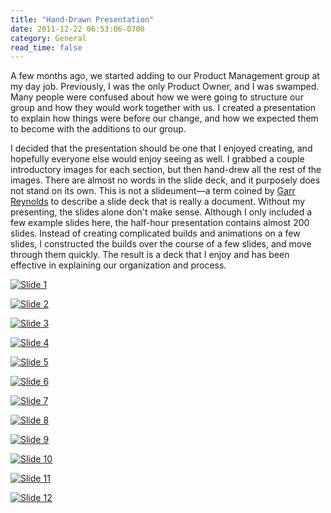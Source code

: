 ```yaml
---
title: "Hand-Drawn Presentation"
date: 2011-12-22 06:53:06-0700
category: General
read_time: false
---
```


A few months ago, we started adding to our Product Management group at my day job. Previously, I was the only Product Owner, and I was swamped. Many people were confused about how we were going to structure our group and how they would work together with us. I created a presentation to explain how things were before our change, and how we expected them to become with the additions to our group.

I decided that the presentation should be one that I enjoyed creating, and hopefully everyone else would enjoy seeing as well. I grabbed a couple introductory images for each section, but then hand-drew all the rest of the images. There are almost no words in the slide deck, and it purposely does not stand on its own. This is not a slideument—a term coined by [Garr Reynolds](http://www.presentationzen.com) to describe a slide deck that is really a document. Without my presenting, the slides alone don't make sense. Although I only included a few example slides here, the half-hour presentation contains almost 200 slides. Instead of creating complicated builds and animations on a few slides, I constructed the builds over the course of a few slides, and move through them quickly. The result is a deck that I enjoy and has been effective in explaining our organization and process.

[![Slide 1](https://media.bennorris.com/images/bennorris/uploads/2019/89ae504981.jpg "Slide 1")](https://media.bennorris.com/images/bennorris/uploads/2019/89ae504981.jpg)

[![Slide 2](https://media.bennorris.com/images/bennorris/uploads/2019/28252e7520.jpg "Slide 2")](https://media.bennorris.com/images/bennorris/uploads/2019/28252e7520.jpg)

[![Slide 3](https://media.bennorris.com/images/bennorris/uploads/2019/d95c8a2588.jpg "Slide 3")](https://media.bennorris.com/images/bennorris/uploads/2019/d95c8a2588.jpg)

[![Slide 4](https://media.bennorris.com/images/bennorris/uploads/2019/52f864cb7b.jpg "Slide 4")](https://media.bennorris.com/images/bennorris/uploads/2019/52f864cb7b.jpg)

[![Slide 5](https://media.bennorris.com/images/bennorris/uploads/2019/6815f3e422.jpg "Slide 5")](https://media.bennorris.com/images/bennorris/uploads/2019/6815f3e422.jpg)

[![Slide 6](https://media.bennorris.com/images/bennorris/uploads/2019/0ebfb15d0c.jpg "Slide 6")](https://media.bennorris.com/images/bennorris/uploads/2019/0ebfb15d0c.jpg)

[![Slide 7](https://media.bennorris.com/images/bennorris/uploads/2019/55e56066cc.jpg "Slide 7")](https://media.bennorris.com/images/bennorris/uploads/2019/55e56066cc.jpg)

[![Slide 8](https://media.bennorris.com/images/bennorris/uploads/2019/eee7973e50.jpg "Slide 8")](https://media.bennorris.com/images/bennorris/uploads/2019/eee7973e50.jpg)

[![Slide 9](https://media.bennorris.com/images/bennorris/uploads/2019/859a87a228.jpg "Slide 9")](https://media.bennorris.com/images/bennorris/uploads/2019/859a87a228.jpg)

[![Slide 10](https://media.bennorris.com/images/bennorris/uploads/2019/9a41a9e1a6.jpg "Slide 10")](https://media.bennorris.com/images/bennorris/uploads/2019/9a41a9e1a6.jpg)

[![Slide 11](https://media.bennorris.com/images/bennorris/uploads/2019/6b4e423760.jpg "Slide 11")](https://media.bennorris.com/images/bennorris/uploads/2019/6b4e423760.jpg)

[![Slide 12](https://media.bennorris.com/images/bennorris/uploads/2019/ad3ba379fd.jpg "Slide 12")](https://media.bennorris.com/images/bennorris/uploads/2019/ad3ba379fd.jpg)
